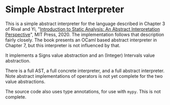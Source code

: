 # Simple Abstract Interpreter

This is a simple abstract interpreter for the language described in
Chapter 3 of Rival and Yi, "[Introduction to Static Analysis: An
Abstract Interpretation
Perspective](https://mitpress.mit.edu/books/introduction-static-analysis)",
MIT Press, 2020. The implementation follows that description fairly
closely. The book presents an OCaml based abstract interpreter in
Chapter 7, but this interpreter is not influenced by that.

It implements a Signs value abstraction and an (Integer) Intervals
value abstraction.

There is a full AST, a full concrete interpreter, and a full abstract
interpreter. Note abstract implementations of operators is not yet
complete for the two value abstractions.

The source code also uses type annotations, for use with `mypy`. This
is not complete.
